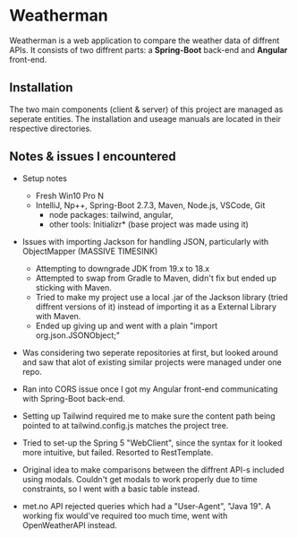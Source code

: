 # Weatherman

Weatherman is a web application to compare the weather data of diffrent APIs.
It consists of two diffrent parts: a **Spring-Boot** back-end and **Angular** front-end.

## Installation

The two main components (client & server) of this project are managed as seperate entities. The installation and useage manuals are located in their respective directories.

## Notes & issues I encountered

* Setup notes
	- Fresh Win10 Pro N
	- IntelliJ, Np++, Spring-Boot 2.7.3, Maven, Node.js, VSCode, Git
		- node packages: tailwind, angular,
		- other tools: Initializr* (base project was made using it)

* Issues with importing Jackson for handling JSON, particularly with ObjectMapper (MASSIVE TIMESINK)
	- Attempting to downgrade JDK from 19.x to 18.x
	- Attempted to swap from Gradle to Maven, didn't fix but ended up sticking with Maven.
	- Tried to make my project use a local .jar of the Jackson library (tried diffrent versions of it) instead of importing it as a External Library with Maven.
	- Ended up giving up and went with a plain "import org.json.JSONObject;"

* Was considering two seperate repositories at first, but looked around and saw that alot of existing similar projects were managed under one repo.

* Ran into CORS issue once I got my Angular front-end communicating with Spring-Boot back-end.

* Setting up Tailwind required me to make sure the content path being pointed to at tailwind.config.js matches the project tree.

* Tried to set-up the Spring 5 "WebClient", since the syntax for it looked more intuitive, but failed. Resorted to RestTemplate.

* Original idea to make comparisons between the diffrent API-s included using modals. Couldn't get modals to work properly due to time constraints, so I went with a basic table instead.

* met.no API rejected queries which had a "User-Agent", "Java 19". A working fix would've required too much time, went with OpenWeatherAPI instead.